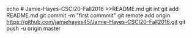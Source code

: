 echo # Jamie-Hayes-CSCI20-Fall2016 >>README.md
git int
git add README.md
git commit -m "first commmit"
git remote add origin https://github.com/jamiehayes45/Jamie-Hayes-CSCI20-Fall2016.git
git push -u origin master
